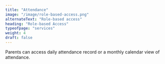 ```yaml
---
title: "Attendance"
image: "/image/role-based-access.png"
alternateText: "Role-based access"
heading: "Role-based Access"
typeofpage: "services"
weight: 4
draft: false
---
```


Parents can access daily attendance record or a monthly calendar view of attendance.